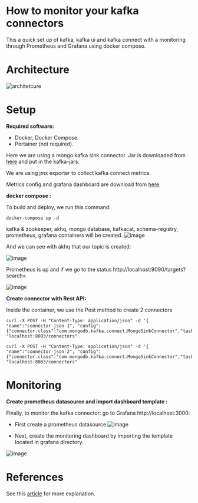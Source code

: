 #  How to monitor your kafka connectors 

This a quick set up of  kafka, kafka ui and kafka connect with a monitoring through Prometheus and Grafana using docker compose.

# Architecture
![architetcure](https://github.com/SaraMaz/kafka-connect-monitoring/assets/20047882/73b16453-804f-4963-98c4-08b797ec1a19)

# Setup

**Required software:**

* Docker, Docker Compose.
* Portainer (not required). 

Here we are using a mongo kafka sink connector. Jar is downloaded from [here](https://repo1.maven.org/maven2/org/mongodb/kafka/mongo-kafka-connect/1.11.0/) and put in the kafka-jars.

We are using jmx exporter to collect kafka connect metrics.

Metrics config and grafana dashboard are download from [here](https://github.com/confluentinc/kafka-connect-monitoring-sandbox). 

**docker compose :**

To build and deploy, we run this command:

```shell script
docker-compose up -d
```
kafka & zookeeper, akhq, mongo database, kafkacat, schema-registry, prometheus, grafana containers will be created.
![image](https://github.com/saraengineer/kafka-connect-monitoring/assets/20047882/05d2eb61-eb86-49cd-84f2-a17a47601cb8)

And we can see with akhq that our topic is created:

![image](https://github.com/SaraMaz/kafka-connect-monitoring/assets/20047882/2a1d1410-dedf-44b2-9ec7-a19be602d410)

Prometheus is up and if we go to the status http://localhost:9090/targets?search= 

![image](https://github.com/SaraMaz/kafka-connect-monitoring/assets/20047882/323c715f-3c71-4f5c-a6a9-ae3da8fce315)

**Create connector with Rest API:**

Inside the container, we use the Post method to create 2 connectors

```shell script
curl -X POST -H "Content-Type: application/json" -d '{ "name":"connector-json-1", "config":{"connector.class":"com.mongodb.kafka.connect.MongoSinkConnector","tasks.max":"1","topics":"json","collection":"json1","internal.key.converter.schemas.enable":"false","key.converter.schemas.enable":"false","database":"test","connection.uri":"mongodb://admin:admin@host.docker.internal:27017","value.converter.schemas.enable":"false","value.converter":"org.apache.kafka.connect.storage.StringConverter"}}' "localhost:8083/connectors"
```

```shell script
curl -X POST -H "Content-Type: application/json" -d '{ "name":"connector-json-2", "config":{"connector.class":"com.mongodb.kafka.connect.MongoSinkConnector","tasks.max":"1","topics":"json","collection":"json2","internal.key.converter.schemas.enable":"false","key.converter.schemas.enable":"false","database":"test","connection.uri":"mongodb://admin:admin@host.docker.internal:27017","value.converter.schemas.enable":"false","value.converter":"org.apache.kafka.connect.storage.StringConverter"}}' "localhost:8083/connectors"
```
# Monitoring 

**Create prometheus datasource and import dashboard template :**

Finally, to monitor the kafka connector: go to Grafana http://localhost:3000:

* First create a prometheus datasource 
![image](https://github.com/SaraMaz/kafka-connect-monitoring/assets/20047882/9e1b0fe1-a015-41a4-8418-9de54a82e89b)

* Next, create the monitoring dashboard by importing the template located in grafana directory.

![image](https://github.com/SaraMaz/kafka-connect-monitoring/assets/20047882/a8476d18-2499-4dba-bc54-564b3b3d1794)

# References

See this [article](https://medium.com/@mengineer/kafka-connect-how-to-add-monitoring-with-prometheus-and-grafana-2eeb516e88a3) for more explanation.

